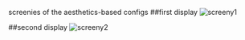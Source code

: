 screenies of the aesthetics-based configs
##first display
![screeny1](http://i.imgur.com/xDzAGji.png)

##second display
![screeny2](http://i.imgur.com/MfTXe0F.png)
